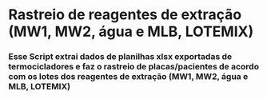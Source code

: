 
# Rastreio de reagentes de extração (MW1, MW2, água e MLB, LOTEMIX)
### Esse Script extrai dados de planilhas xlsx exportadas de termocicladores e faz o rastreio de placas/pacientes de acordo com os lotes dos reagentes de extração (MW1, MW2, água e MLB, LOTEMIX)